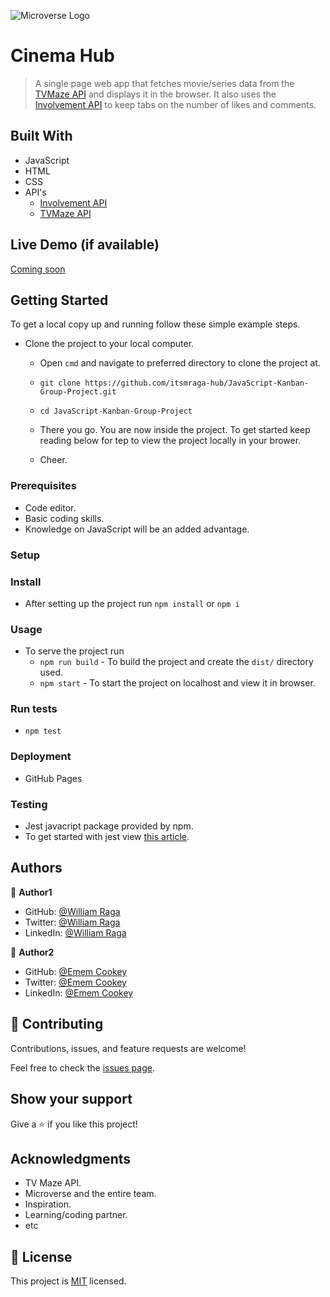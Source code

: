 ![Microverse Logo ](https://img.shields.io/badge/Microverse-blueviolet)

# Cinema Hub

> A single page web app that fetches movie/series data from the [TVMaze API](https://www.tvmaze.com/api) and displays it in the browser. It also uses the [Involvement API](https://www.notion.so/microverse/Involvement-API-869e60b5ad104603aa6db59e08150270) to keep tabs on the number of likes and comments.

## Built With

- JavaScript
- HTML
- CSS
- API's
  - [Involvement API](https://www.notion.so/microverse/Involvement-API-869e60b5ad104603aa6db59e08150270)
  - [TVMaze API](https://www.tvmaze.com/api)

## Live Demo (if available)

[Coming soon](https://itsmraga-hub.github.io/JavaScript-Kanban-Group-Project/)

## Getting Started

To get a local copy up and running follow these simple example steps.

- Clone the project to your local computer.
  - Open `cmd` and navigate to preferred directory to clone the project at.

  - `git clone https://github.com/itsmraga-hub/JavaScript-Kanban-Group-Project.git`

  - `cd JavaScript-Kanban-Group-Project`

  - There you go. You are now inside the project. To get started keep reading below for tep to view the project locally in your brower.

  - Cheer.

### Prerequisites

- Code editor.
- Basic coding skills.
- Knowledge on JavaScript will be an added advantage.

### Setup

### Install

- After setting up the project run `npm install` or `npm i`

### Usage

- To serve the project run
  - `npm run build` - To build the project and create the `dist/` directory used.
  - `npm start` - To start the project on localhost and view it in browser.

### Run tests

- `npm test`

### Deployment

- GitHub Pages

### Testing

- Jest javacript package provided by npm.
- To get started with jest view [this article](https://jestjs.io/docs/getting-started).

## Authors

👤 **Author1**

- GitHub: [@William Raga](https://github.com/itsmraga-hub)
- Twitter: [@William Raga](https://twitter.com/RagaMacharia)
- LinkedIn: [@William Raga](https://linkedin.com/in/itsmraga-hub)

👤 **Author2**

- GitHub: [@Emem Cookey](https://github.com/ecekpo
)
- Twitter: [@Emem Cookey](https://twitter.com/ememcookey
)
- LinkedIn: [@Emem Cookey](https://www.linkedin.com/in/emem-ekpo-857135234/
)

## 🤝 Contributing

Contributions, issues, and feature requests are welcome!

Feel free to check the [issues page](../../issues/).

## Show your support

Give a ⭐️ if you like this project!

## Acknowledgments

- TV Maze API.
- Microverse and the entire team.
- Inspiration.
- Learning/coding partner.
- etc

## 📝 License

This project is [MIT](./LICENSE) licensed.
